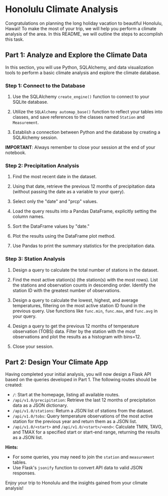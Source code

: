 # Honolulu Climate Analysis

Congratulations on planning the long holiday vacation to beautiful Honolulu, Hawaii! To make the most of your trip, we will help you perform a climate analysis of the area. In this README, we will outline the steps to accomplish this task.

## Part 1: Analyze and Explore the Climate Data

In this section, you will use Python, SQLAlchemy, and data visualization tools to perform a basic climate analysis and explore the climate database. 

### Step 1: Connect to the Database

1. Use the SQLAlchemy `create_engine()` function to connect to your SQLite database.

2. Utilize the `SQLAlchemy automap_base()` function to reflect your tables into classes, and save references to the classes named `Station` and `Measurement`.

3. Establish a connection between Python and the database by creating a SQLAlchemy session.

**IMPORTANT**: Always remember to close your session at the end of your notebook.

### Step 2: Precipitation Analysis

1. Find the most recent date in the dataset.

2. Using that date, retrieve the previous 12 months of precipitation data (without passing the date as a variable to your query).

3. Select only the "date" and "prcp" values.

4. Load the query results into a Pandas DataFrame, explicitly setting the column names.

5. Sort the DataFrame values by "date."

6. Plot the results using the DataFrame plot method.

7. Use Pandas to print the summary statistics for the precipitation data.

### Step 3: Station Analysis

1. Design a query to calculate the total number of stations in the dataset.

2. Find the most active station(s) (the station(s) with the most rows). List the stations and observation counts in descending order. Identify the station ID with the greatest number of observations.

3. Design a query to calculate the lowest, highest, and average temperatures, filtering on the most active station ID found in the previous query. Use functions like `func.min`, `func.max`, and `func.avg` in your query.

4. Design a query to get the previous 12 months of temperature observation (TOBS) data. Filter by the station with the most observations and plot the results as a histogram with bins=12.

5. Close your session.

## Part 2: Design Your Climate App

Having completed your initial analysis, you will now design a Flask API based on the queries developed in Part 1. The following routes should be created:

- `/`: Start at the homepage, listing all available routes.
- `/api/v1.0/precipitation`: Retrieve the last 12 months of precipitation data as a JSON dictionary.
- `/api/v1.0/stations`: Return a JSON list of stations from the dataset.
- `/api/v1.0/tobs`: Query temperature observations of the most active station for the previous year and return them as a JSON list.
- `/api/v1.0/<start>` and `/api/v1.0/<start>/<end>`: Calculate TMIN, TAVG, and TMAX for a specified start or start-end range, returning the results as a JSON list.

**Hints:**
- For some queries, you may need to join the `station` and `measurement` tables.
- Use Flask's `jsonify` function to convert API data to valid JSON responses.

Enjoy your trip to Honolulu and the insights gained from your climate analysis!